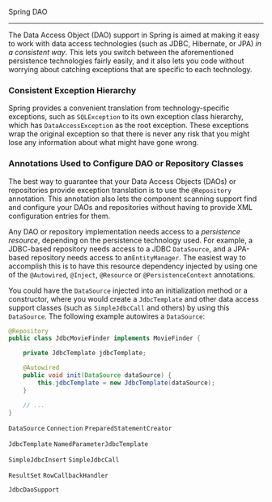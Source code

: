 Spring DAO

------

The Data Access Object (DAO) support in Spring is aimed at making it easy to work with data access technologies (such as JDBC, Hibernate, or JPA) *in a consistent way*. This lets you switch between the aforementioned persistence technologies fairly easily, and it also lets you code without worrying about catching exceptions that are specific to each technology.

### Consistent Exception Hierarchy

Spring provides a convenient translation from technology-specific exceptions, such as `SQLException` to its own exception class hierarchy, which has `DataAccessException` as the root exception. These exceptions wrap the original exception so that there is never any risk that you might lose any information about what might have gone wrong.



### Annotations Used to Configure DAO or Repository Classes

The best way to guarantee that your Data Access Objects (DAOs) or repositories provide exception translation is to use the `@Repository` annotation. This annotation also lets the component scanning support find and configure your DAOs and repositories without having to provide XML configuration entries for them. 

Any DAO or repository implementation needs access to a *persistence resource*, depending on the persistence technology used. For example, a JDBC-based repository needs access to a JDBC `DataSource`, and a JPA-based repository needs access to an`EntityManager`. The easiest way to accomplish this is to have this resource dependency injected by using one of the `@Autowired`, `@Inject`, `@Resource` or `@PersistenceContext` annotations. 

You could have the `DataSource` injected into an initialization method or a constructor, where you would create a `JdbcTemplate` and other data access support classes (such as `SimpleJdbcCall` and others) by using this `DataSource`. The following example autowires a `DataSource`:

```java
@Repository
public class JdbcMovieFinder implements MovieFinder {

    private JdbcTemplate jdbcTemplate;

    @Autowired
    public void init(DataSource dataSource) {
        this.jdbcTemplate = new JdbcTemplate(dataSource);
    }

    // ...
}
```



`DataSource` `Connection` `PreparedStatementCreator`

`JdbcTemplate` `NamedParameterJdbcTemplate` 

`SimpleJdbcInsert` `SimpleJdbcCall`

`ResultSet` `RowCallbackHandler`

`JdbcDaoSupport`










